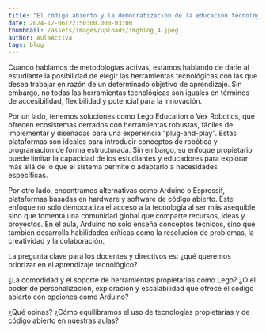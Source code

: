 ```yaml
---
title: "El código abierto y la democratización de la educación tecnológica "
date: 2024-12-06T22:50:00.000-03:00
thumbnail: /assets/images/uploads/imgblog_4.jpeg
author: AulaActiva
tags: blog
---
```

Cuando hablamos de metodologías activas, estamos hablando de darle al estudiante la posibilidad de elegir las herramientas tecnológicas con las que desea trabajar en razón de un determinado objetivo de aprendizaje. Sin embargo, no todas las herramientas tecnológicas son iguales en términos de accesibilidad, flexibilidad y potencial para la innovación.

Por un lado, tenemos soluciones como Lego Education o Vex Robotics, que ofrecen ecosistemas cerrados con herramientas robustas, fáciles de implementar y diseñadas para una experiencia "plug-and-play". Estas plataformas son ideales para introducir conceptos de robótica y programación de forma estructurada. Sin embargo, su enfoque propietario puede limitar la capacidad de los estudiantes y educadores para explorar más allá de lo que el sistema permite o adaptarlo a necesidades específicas.

Por otro lado, encontramos alternativas como Arduino o Espressif, plataformas basadas en hardware y software de código abierto. Este enfoque no solo democratiza el acceso a la tecnología al ser más asequible, sino que fomenta una comunidad global que comparte recursos, ideas y proyectos. En el aula, Arduino no solo enseña conceptos técnicos, sino que también desarrolla habilidades críticas como la resolución de problemas, la creatividad y la colaboración.

La pregunta clave para los docentes y directivos es: ¿qué queremos priorizar en el aprendizaje tecnológico?

¿La comodidad y el soporte de herramientas propietarias como Lego?
¿O el poder de personalización, exploración y escalabilidad que ofrece el código abierto con opciones como Arduino?

¿Qué opinas? ¿Cómo equilibramos el uso de tecnologías propietarias y de código abierto en nuestras aulas?

